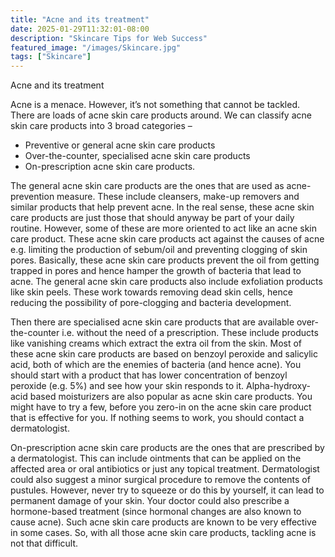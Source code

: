```yaml
---
title: "Acne and its treatment"
date: 2025-01-29T11:32:01-08:00
description: "Skincare Tips for Web Success"
featured_image: "/images/Skincare.jpg"
tags: ["Skincare"]
---
```


Acne and its treatment

Acne is a menace. However, it’s not something that cannot be tackled. There are loads of acne skin care products around. We can classify acne skin care products into 3 broad categories – 
* Preventive or general acne skin care products
* Over-the-counter, specialised acne skin care products 
* On-prescription acne skin care products. 

The general acne skin care products are the ones that are used as acne-prevention measure. These include cleansers, make-up removers and similar products that help prevent acne. In the real sense, these acne skin care products are just those that should anyway be part of your daily routine. However, some of these are more oriented to act like an acne skin care product. These acne skin care products act against the causes of acne e.g. limiting the production of sebum/oil and preventing clogging of skin pores. Basically, these acne skin care products prevent the oil from getting trapped in pores and hence hamper the growth of bacteria that lead to acne. The general acne skin care products also include exfoliation products like skin peels. These work towards removing dead skin cells, hence reducing the possibility of pore-clogging and bacteria development.

Then there are specialised acne skin care products that are available over-the-counter i.e. without the need of a prescription. These include products like vanishing creams which extract the extra oil from the skin. Most of these acne skin care products are based on benzoyl peroxide and salicylic acid, both of which are the enemies of bacteria (and hence acne). You should start with a product that has lower concentration of benzoyl peroxide (e.g. 5%) and see how your skin responds to it.  Alpha-hydroxy-acid based moisturizers are also popular as acne skin care products. You might have to try a few, before you zero-in on the acne skin care product that is effective for you. If nothing seems to work, you should contact a dermatologist. 

On-prescription acne skin care products are the ones that are prescribed by a dermatologist. This can include ointments that can be applied on the affected area or oral antibiotics or just any topical treatment. Dermatologist could also suggest a minor surgical procedure to remove the contents of pustules.  However, never try to squeeze or do this by yourself, it can lead to permanent damage of your skin.  Your doctor could also prescribe a hormone-based treatment (since hormonal changes are also known to cause acne). Such acne skin care products are known to be very effective in some cases.
So, with all those acne skin care products, tackling acne is not that difficult.


